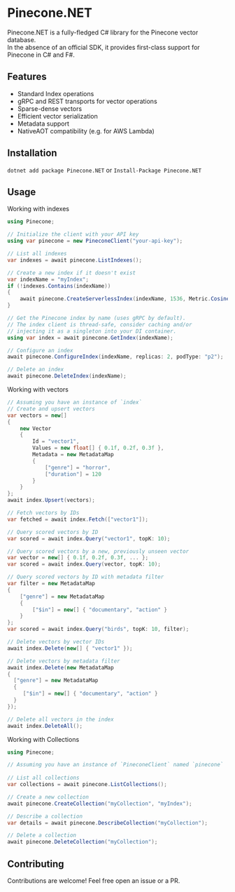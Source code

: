 # Pinecone.NET

Pinecone.NET is a fully-fledged C# library for the Pinecone vector database.  
In the absence of an official SDK, it provides first-class support for Pinecone in C# and F#.

## Features

- Standard Index operations
- gRPC and REST transports for vector operations
- Sparse-dense vectors
- Efficient vector serialization
- Metadata support
- NativeAOT compatibility (e.g. for AWS Lambda)

## Installation

`dotnet add package Pinecone.NET` or `Install-Package Pinecone.NET`

## Usage
Working with indexes
```csharp
using Pinecone;

// Initialize the client with your API key
using var pinecone = new PineconeClient("your-api-key");

// List all indexes
var indexes = await pinecone.ListIndexes();

// Create a new index if it doesn't exist
var indexName = "myIndex";
if (!indexes.Contains(indexName))
{
    await pinecone.CreateServerlessIndex(indexName, 1536, Metric.Cosine, "aws", "us-east-1");
}

// Get the Pinecone index by name (uses gRPC by default).
// The index client is thread-safe, consider caching and/or
// injecting it as a singleton into your DI container.
using var index = await pinecone.GetIndex(indexName);

// Configure an index
await pinecone.ConfigureIndex(indexName, replicas: 2, podType: "p2");

// Delete an index
await pinecone.DeleteIndex(indexName);
```

Working with vectors
```csharp
// Assuming you have an instance of `index`
// Create and upsert vectors
var vectors = new[]
{
    new Vector
    {
        Id = "vector1",
        Values = new float[] { 0.1f, 0.2f, 0.3f },
        Metadata = new MetadataMap
        {
            ["genre"] = "horror",
            ["duration"] = 120
        }
    }
};
await index.Upsert(vectors);

// Fetch vectors by IDs
var fetched = await index.Fetch(["vector1"]);

// Query scored vectors by ID
var scored = await index.Query("vector1", topK: 10);

// Query scored vectors by a new, previously unseen vector
var vector = new[] { 0.1f, 0.2f, 0.3f, ... };
var scored = await index.Query(vector, topK: 10);

// Query scored vectors by ID with metadata filter
var filter = new MetadataMap
{
    ["genre"] = new MetadataMap
    {
        ["$in"] = new[] { "documentary", "action" }
    }
};
var scored = await index.Query("birds", topK: 10, filter);

// Delete vectors by vector IDs
await index.Delete(new[] { "vector1" });

// Delete vectors by metadata filter
await index.Delete(new MetadataMap
{
  ["genre"] = new MetadataMap
  {
     ["$in"] = new[] { "documentary", "action" }
  }
});

// Delete all vectors in the index
await index.DeleteAll();
```

Working with Collections
```csharp
using Pinecone;

// Assuming you have an instance of `PineconeClient` named `pinecone`
  
// List all collections
var collections = await pinecone.ListCollections();

// Create a new collection
await pinecone.CreateCollection("myCollection", "myIndex");

// Describe a collection
var details = await pinecone.DescribeCollection("myCollection");

// Delete a collection
await pinecone.DeleteCollection("myCollection");
```

## Contributing

Contributions are welcome! Feel free open an issue or a PR.
